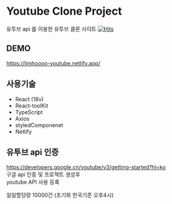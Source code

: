 # Youtube Clone Project

유투브 api 를 이용한 유투브 클론 사이트
[![Hits](https://hits.seeyoufarm.com/api/count/incr/badge.svg?url=https%3A%2F%2Fgithub.com%2Flimhoooo%2Freact-youtube&count_bg=%2379C83D&title_bg=%23555555&icon=&icon_color=%23E7E7E7&title=hits&edge_flat=false)](https://hits.seeyoufarm.com)

## DEMO

https://limhoooo-youtube.netlify.app/<br/>

## 사용기술

- React (18v) <br>
- React-toolKit <br>
- TypeScript <br>
- Axios <br>
- styledComponenet<br>
- Netlify <br>

## 유투브 api 인증

https://developers.google.cn/youtube/v3/getting-started?hl=ko <br>
구글 api 인증 및 프로젝트 생성후 <br>
youtube API 사용 등록 <br>

일일할당량 10000건 (초기화 한국기준 오후4시)
